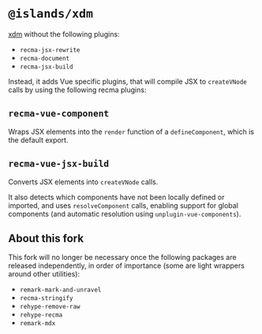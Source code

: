 # `@islands/xdm`

[xdm](https://github.com/wooorm/xdm) without the following plugins:

- `recma-jsx-rewrite`
- `recma-document`
- `recma-jsx-build`

Instead, it adds Vue specific plugins, that will compile JSX to `createVNode`
calls by using the following recma plugins:

## `recma-vue-component`
  Wraps JSX elements into the `render` function of a `defineComponent`, which is the default export.

## `recma-vue-jsx-build`
  Converts JSX elements into `createVNode` calls.

  It also detects which components have not been locally defined or imported,
  and uses `resolveComponent` calls, enabling support for global components (and
  automatic resolution using `unplugin-vue-components`).

## About this fork

This fork will no longer be necessary once the following packages are released
independently, in order of importance (some are light wrappers around other utilities):

- `remark-mark-and-unravel`
- `recma-stringify`
- `rehype-remove-raw`
- `rehype-recma`
- `remark-mdx`
